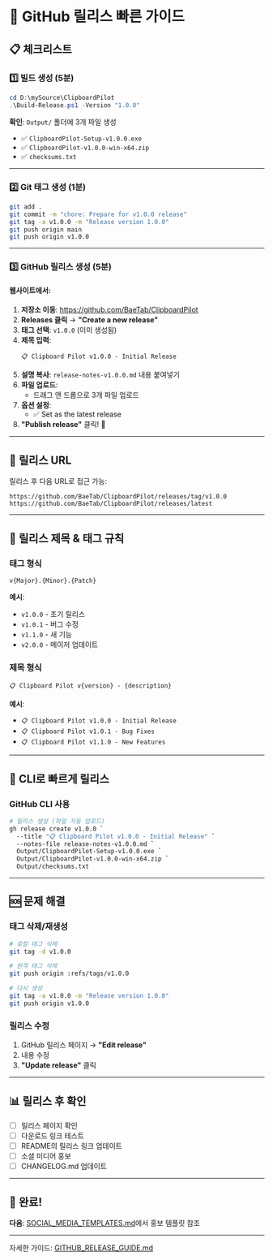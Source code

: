# 🚀 GitHub 릴리스 빠른 가이드

## 📋 체크리스트

### 1️⃣ 빌드 생성 (5분)

```powershell
cd D:\mySource\ClipboardPilot
.\Build-Release.ps1 -Version "1.0.0"
```

**확인**: `Output/` 폴더에 3개 파일 생성
- ✅ `ClipboardPilot-Setup-v1.0.0.exe`
- ✅ `ClipboardPilot-v1.0.0-win-x64.zip`
- ✅ `checksums.txt`

---

### 2️⃣ Git 태그 생성 (1분)

```bash
git add .
git commit -m "chore: Prepare for v1.0.0 release"
git tag -a v1.0.0 -m "Release version 1.0.0"
git push origin main
git push origin v1.0.0
```

---

### 3️⃣ GitHub 릴리스 생성 (5분)

#### 웹사이트에서:

1. **저장소 이동**: https://github.com/BaeTab/ClipboardPilot
2. **Releases 클릭** → **"Create a new release"**
3. **태그 선택**: `v1.0.0` (이미 생성됨)
4. **제목 입력**:
   ```
   📋 Clipboard Pilot v1.0.0 - Initial Release
   ```
5. **설명 복사**: `release-notes-v1.0.0.md` 내용 붙여넣기
6. **파일 업로드**: 
   - 드래그 앤 드롭으로 3개 파일 업로드
7. **옵션 설정**:
   - ✅ Set as the latest release
8. **"Publish release"** 클릭! 🎉

---

## 🎯 릴리스 URL

릴리스 후 다음 URL로 접근 가능:

```
https://github.com/BaeTab/ClipboardPilot/releases/tag/v1.0.0
https://github.com/BaeTab/ClipboardPilot/releases/latest
```

---

## 📝 릴리스 제목 & 태그 규칙

### 태그 형식
```
v{Major}.{Minor}.{Patch}
```

**예시**:
- `v1.0.0` - 초기 릴리스
- `v1.0.1` - 버그 수정
- `v1.1.0` - 새 기능
- `v2.0.0` - 메이저 업데이트

### 제목 형식
```
📋 Clipboard Pilot v{version} - {description}
```

**예시**:
- `📋 Clipboard Pilot v1.0.0 - Initial Release`
- `📋 Clipboard Pilot v1.0.1 - Bug Fixes`
- `📋 Clipboard Pilot v1.1.0 - New Features`

---

## 🔧 CLI로 빠르게 릴리스

### GitHub CLI 사용

```bash
# 릴리스 생성 (파일 자동 업로드)
gh release create v1.0.0 `
  --title "📋 Clipboard Pilot v1.0.0 - Initial Release" `
  --notes-file release-notes-v1.0.0.md `
  Output/ClipboardPilot-Setup-v1.0.0.exe `
  Output/ClipboardPilot-v1.0.0-win-x64.zip `
  Output/checksums.txt
```

---

## 🆘 문제 해결

### 태그 삭제/재생성

```bash
# 로컬 태그 삭제
git tag -d v1.0.0

# 원격 태그 삭제
git push origin :refs/tags/v1.0.0

# 다시 생성
git tag -a v1.0.0 -m "Release version 1.0.0"
git push origin v1.0.0
```

### 릴리스 수정

1. GitHub 릴리스 페이지 → **"Edit release"**
2. 내용 수정
3. **"Update release"** 클릭

---

## 📊 릴리스 후 확인

- [ ] 릴리스 페이지 확인
- [ ] 다운로드 링크 테스트
- [ ] README의 릴리스 링크 업데이트
- [ ] 소셜 미디어 홍보
- [ ] CHANGELOG.md 업데이트

---

## 🎉 완료!

**다음**: [SOCIAL_MEDIA_TEMPLATES.md](SOCIAL_MEDIA_TEMPLATES.md)에서 홍보 템플릿 참조

---

자세한 가이드: [GITHUB_RELEASE_GUIDE.md](GITHUB_RELEASE_GUIDE.md)
